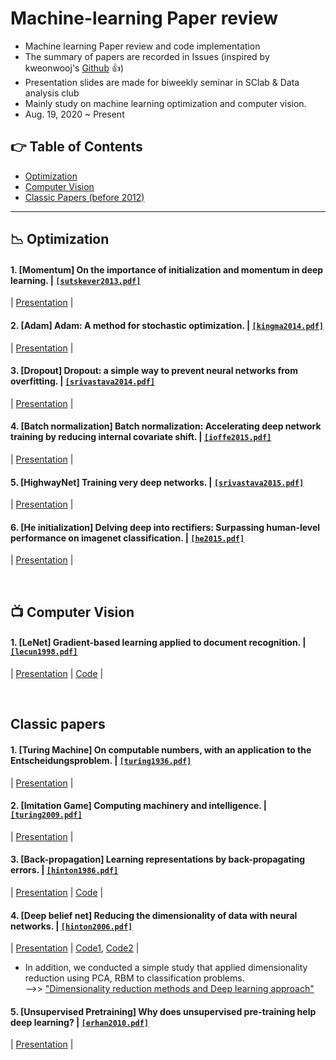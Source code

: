 # Machine-learning Paper review
- Machine learning Paper review and code implementation
- The summary of papers are recorded in Issues (inspired by kweonwooj's [Github](https://github.com/kweonwooj/papers/issues) :thumbsup:)
- Presentation slides are made for biweekly seminar in SClab & Data analysis club
- Mainly study on machine learning optimization and computer vision.
- Aug. 19, 2020 ~ Present


## 👉 Table of Contents
- [Optimization](#optimization)
- [Computer Vision](#computer-vision)
- [Classic Papers (before 2012)](#classic-papers)
-----------------------
## :chart_with_downwards_trend: Optimization
#### 1. [Momentum] On the importance of initialization and momentum in deep learning. | [`[sutskever2013.pdf]`](http://proceedings.mlr.press/v28/sutskever13.pdf)
| [Presentation](https://github.com/OH-Seoyoung/Machine-learning_Paper_review/blob/master/Optimization/1_Initialization_and_Momentum/20210813_Initialization_and_Momentum.pdf) |

#### 2. [Adam] Adam: A method for stochastic optimization. | [`[kingma2014.pdf]`](https://arxiv.org/pdf/1412.6980.pdf?source=post_page---------------------------)
| [Presentation](https://github.com/OH-Seoyoung/Machine-learning_Paper_review/blob/master/Optimization/2_ADAM/20210826_Adaptive_moment_estimation.pdf) |

#### 3. [Dropout] Dropout: a simple way to prevent neural networks from overfitting. | [`[srivastava2014.pdf]`](https://www.jmlr.org/papers/volume15/srivastava14a/srivastava14a.pdf?utm_campaign=buffer&utm_content=buffer79b43&utm_medium=social&utm_source=twitter.com)
| [Presentation](https://github.com/OH-Seoyoung/Machine-learning_Paper_review/blob/master/Optimization/3_Dropout/20210907_Dropout.pdf) |   

#### 4. [Batch normalization] Batch normalization: Accelerating deep network training by reducing internal covariate shift. | [`[ioffe2015.pdf]`](http://proceedings.mlr.press/v37/ioffe15.pdf)
| [Presentation](https://github.com/OH-Seoyoung/Machine-learning_Paper_review/blob/master/Optimization/4_Batch_normalization/20211005_Batch_normalization.pdf) |  

#### 5. [HighwayNet] Training very deep networks. | [`[srivastava2015.pdf]`](https://arxiv.org/pdf/1507.06228.pdf)
| [Presentation](https://github.com/OH-Seoyoung/Machine-learning_Paper_review/blob/master/Optimization/5_HighwayNet/20211019_HighwayNet_Training_very_deep_networks.pdf) |

#### 6. [He initialization] Delving deep into rectifiers: Surpassing human-level performance on imagenet classification. | [`[he2015.pdf]`](https://openaccess.thecvf.com/content_iccv_2015/papers/He_Delving_Deep_into_ICCV_2015_paper.pdf)
| [Presentation](https://github.com/OH-Seoyoung/Machine-learning_Paper_review/blob/master/Optimization/6_He_initialization/20211102_He_initialization.pdf) |  

<a href='#table-of-contents'></a>
<br/>
  
## :tv: Computer Vision
#### 1. [LeNet] Gradient-based learning applied to document recognition. | [`[lecun1998.pdf]`](https://ieeexplore.ieee.org/stamp/stamp.jsp?arnumber=726791&casa_token=ElGW6XRIra8AAAAA:UDZPHfQO58TTOxZo5Kw-gSpmwo9t7DWe4u197dJuKNUwJ-ZI1TomItrS-7PL0eqnnNXKalMY_Q)
| [Presentation](https://github.com/OH-Seoyoung/Machine-learning_Paper_review/blob/master/Computer_vision/1_Lenet/20201201_Lenet.pdf) | [Code](https://github.com/OH-Seoyoung/Machine-learning_Paper_review/blob/master/Computer_vision/1_Lenet/Simple_implementation_of_CNN.ipynb) |

<a href='#table-of-contents'></a>
<br/>
  
## Classic papers
#### 1. [Turing Machine] On computable numbers, with an application to the Entscheidungsproblem. | [`[turing1936.pdf]`](https://www.wolframscience.com/prizes/tm23/images/Turing.pdf)
| [Presentation](https://github.com/OH-Seoyoung/Machine-learning_Paper_review/blob/master/Classic_papers/1_Turing_Machine/20200929_Turing_Machine.pdf) | 

#### 2. [Imitation Game] Computing machinery and intelligence. | [`[turing2009.pdf]`](http://www.cse.chalmers.se/~aikmitr/papers/Turing.pdf#page=442)
| [Presentation](https://github.com/OH-Seoyoung/Machine-learning_Paper_review/blob/master/Classic_papers/2_Imitation_Game/20201006_Imitation_game.pdf) |

#### 3. [Back-propagation] Learning representations by back-propagating errors. | [`[hinton1986.pdf]`](http://www.cs.toronto.edu/~hinton/absps/naturebp.pdf)
| [Presentation](https://github.com/OH-Seoyoung/Machine-learning_Paper_review/blob/master/Classic_papers/3_Back-Propagation/20201110_Back-Propagation.pdf) | [Code](https://github.com/OH-Seoyoung/Machine-learning_Paper_review/blob/master/Classic_papers/3_Back-Propagation/Simple_implementation_of_back-propagation.ipynb) |

#### 4. [Deep belief net] Reducing the dimensionality of data with neural networks. | [`[hinton2006.pdf]`](https://citeseerx.ist.psu.edu/viewdoc/download?doi=10.1.1.459.3788&rep=rep1&type=pdf)
| [Presentation](https://github.com/OH-Seoyoung/Machine-learning_Paper_review/blob/master/Classic_papers/4_Dimensionality_Reduction_DBN/20210121_Dimensionality_Reduction_DBN.pdf) | [Code1](https://github.com/OH-Seoyoung/Machine-learning_Paper_review/blob/master/Classic_papers/4_Dimensionality_Reduction_DBN/AE_and_PCA/Multi-layer_Autoencoder_and_PCA.ipynb), [Code2](https://github.com/OH-Seoyoung/Machine-learning_Paper_review/tree/master/Classic_papers/4_Dimensionality_Reduction_DBN/RBM_and_PCA_with_MNIST) |

- In addition, we conducted a simple study that applied dimensionality reduction using PCA, RBM to classification problems.  
-->> ["Dimensionality reduction methods and Deep learning approach"](https://github.com/OH-Seoyoung/Machine-learning_Paper_review/blob/master/Classic_papers/4_Dimensionality_Reduction_DBN/RBM_and_PCA_with_MNIST/Poster.pdf)

#### 5. [Unsupervised Pretraining] Why does unsupervised pre-training help deep learning? | [`[erhan2010.pdf]`](http://proceedings.mlr.press/v9/erhan10a/erhan10a.pdf) 
| [Presentation](https://github.com/OH-Seoyoung/Machine-learning_Paper_review/blob/master/Classic_papers/5_Unsupervised_Pre-training/20210204_Unsupervised_Pre-training.pdf) | 

<a href='#table-of-contents'></a>
